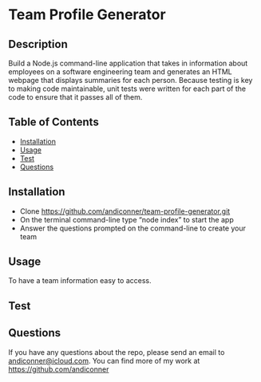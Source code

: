 # Team Profile Generator

## Description 

Build a Node.js command-line application that takes in information about employees on a software engineering team and generates an HTML webpage that displays summaries for each person. Because testing is key to making code maintainable, unit tests were written for each part of the code to ensure that it passes all of them.


## Table of Contents

* [Installation](#installation)
* [Usage](#usage)
* [Test](#test)
* [Questions](#questions)


## Installation

-	Clone https://github.com/andiconner/team-profile-generator.git 
-	On the terminal command-line type “node index” to start the app
-	Answer the questions prompted on the command-line to create your team

## Usage 

To have a team information easy to access.


## Test


## Questions
If you have any questions about the repo, please send an email to andiconner@icloud.com. You can find more of my work at https://github.com/andiconner




